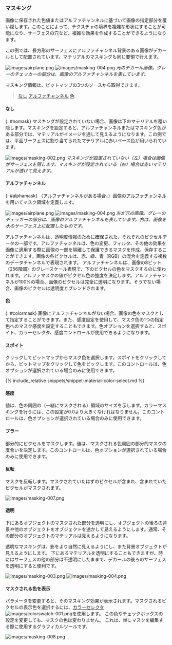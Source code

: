 
### マスキング
画像に保存された色値またはアルファチャンネルに基づいて画像の指定部分を覆い隠します。このことによって、テクスチャの境界を複雑な形状にすることが可能になり、サーフェスの穴など、複雑な効果を作成することができるようになります。

この例では、長方形のサーフェスにアルファチャンネル背景のある画像がデカールとして配置されています。マテリアルのマスキングも同じ要領で行えます。

![images/airplane.png](images/airplane.png)  ![images/masking-004.png](images/masking-004.png)
*元のデカール画像。グレーのチェッカーの部分は、画像のアルファチャンネルを表しています。*

マスキング情報は、ビットマップの3つのソースから取得できます。

> [なし](#nomask)
> [アルファチャンネル](#alphamask)
> [色](#colormask)

#### なし
{: #nomask}
マスキングが設定されていない場合、画像は下のマテリアルを覆い隠します。マスキングを設定すると、アルファチャンネルまたはマスキング色がある部分では、マテリアルがイメージを通して見えるようになります。この例では、平面サーフェスに割り当てられたマテリアルに赤いベース色が用いられています。

![images/masking-002.png](images/masking-002.png)
*マスキングが設定されていない（左）場合は画像がサーフェスを隠します。マスキングが設定されている（右）場合は赤いマテリアルが透けて見えます。*

#### アルファチャンネル
{: #alphamask}
（アルファチャンネルがある場合、）画像の[アルファチャンネル](environment-tab.html#alpha)を用いてマスク領域を定義します。

![images/airplane.png](images/airplane.png)  ![images/masking-004.png](images/masking-004.png)
*左が元の画像。グレーのチェッカーの部分は、画像のアルファチャンネルを表しています。右は、画像を水のサーフェス上に配置したものです。*

アルファチャンネルは、透明度情報のために確保された、それぞれのピクセルデータの一部です。アルファチャンネルは、色の変更、フィルタ、その他の効果を画像に適用する際に画像の一部を隔離して保護できるマスクを作成、保存することができます。画像の各ピクセルは、赤、緑、青（RGB）の混合を定義する複数のデータチャンネルで表現されます。 アルファチャンネルは、画像の8ビット（256階調）のグレースケール表現で、下のピクセルの色をマスクするのに使われます。アルファマスクの値がピクセル色の強度を決定します。アルファチャンネルが100%の場合、画像のピクセルは完全に透明になります。そうでない場合、画像のピクセルは透明度とブレンドされます。

#### 色
{: #colormask}
画像にアルファチャンネルがない場合、画像の色をマスクとして指定することができます。また、感度設定を使用して、マスク色の1つの指定色へのマスク感度を設定することもできます。色オプションを選択すると、スポイト、カラーセレクタ、感度コントロールが使用できるようになります。

#### スポイト
クリックしてビットマップからマスク色を選択します。スポイトをクリックしてから、ビットマップをクリックして色をピックします。このコントロールは、色オプションが選択されている場合のみに使用できます。

{% include_relative snippets/snippet-material-color-select.md %}

#### 感度
値は、色の周囲の（一緒にマスクされる）領域のサイズを示します。カラーマスキングを行うには、この設定が0.0より大きくなければなりません。このコントロールは、色オプションが選択されている場合のみに使用できます。

#### ブラー
部分的にピクセルをマスクします。値は、マスクされる色周囲の部分的マスクの度合いを決定します。このコントロールは、色オプションが選択されている場合のみに使用できます。

#### 反転
マスクを反転します。マスクされていたはずのピクセルが含まれ、含まれていたピクセルがマスクされます。

![images/masking-007.png](images/masking-007.png)  

#### 透明
下にあるオブジェクトのマスクされた部分を透明にし、オブジェクトの後ろの背景や他のオブジェクトをオブジェクトを透かして見えるようにします。通常、その部分のオブジェクトのマテリアルは見えるようになります。

透明なマスキングは、影をより自然に見えるようにし、また背景オブジェクトが見えるようにします。 下にあるマテリアルを透明にすることもできますが、時にはサーフェスの他の部分は不透明にしたままで、デカールの後ろのサーフェスを透明にすると便利です。

![images/masking-003.png](images/masking-003.png)    ![images/masking-004.png](images/masking-004.png)

#### マスクされる色を表示
パラメータを変更すると、そのマスキング効果が表示されます。マスクされるピクセルの表示色を選択するには、[カラーセレクタ](select-color.html) ![images/colorswatch-001.png](images/colorswatch-001.png)を使用します。 この色やチェックボックスの設定を変更しても、マスクの色は変わりません。 これは、単にマスクを編集する際に使用するグラフィカルツールです。

![images/masking-008.png](images/masking-008.png)
